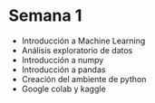 # Semana 1

- Introducción a Machine Learning
- Análisis exploratorio de datos
- Introducción a numpy
- Introducción a pandas
- Creación del ambiente de python
- Google colab y kaggle


